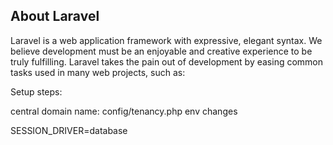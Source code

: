 
## About Laravel

Laravel is a web application framework with expressive, elegant syntax. We believe development must be an enjoyable and creative experience to be truly fulfilling. Laravel takes the pain out of development by easing common tasks used in many web projects, such as:


Setup steps:

central domain name: config/tenancy.php
env changes

SESSION_DRIVER=database
